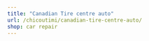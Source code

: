 ```yaml
---
title: "Canadian Tire centre auto"
url: /chicoutimi/canadian-tire-centre-auto/
shop: car repair
---
```

